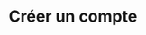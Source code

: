 ---
title: Créer un compte
description: Rejoignez les millions de personnes qui font confiance à Login.gov
  pour un accès sûr et sécurisé aux agences gouvernementales.
one_account_banner: true
steps:
  class: create-an-account
  intro: "Lorsque vous serez prêt à créer votre compte login.gov sécurisé, vous
    devrez fournir quelques informations:"
  step1: >-
    ## 1. Adresse électronique

    * Nous vous recommandons une adresse e-mail personnelle à laquelle vous pourrez toujours accéder plutôt qu'une adresse e-mail professionnelle.

    * Si vous possédez déjà un compte avec login.gov avec cette adresse e-mail, nous vous enverrons un e-mail pour vous indiquer comment réinitialiser votre mot de passe et accéder au compte.
  step2: >-
    ## 2. Mot de passe sécurisé

    * Les mots de passe doivent comporter au moins 12 caractères et ne doivent pas inclure de mots ou d'expressions couramment utilisés.
  step3: >
    ## 3. Une ou plusieurs [méthodes
    d'authentification](/help/authentication-methods/which-authentication-method-should-i-use/)
    telles:

    * __Plus sécurisé__
      * Clef de sécurité
      * Application d'authentification
      * Employé du gouvernement fédéral ou identification militaire (PIV/CAC)
    * __Moins sécurisé__
      * SMS/messages texte
      * Codes de sauvegarde
  info: Selon les besoins de sécurité de l'agence, vous devrez peut-être prouver
    votre identité à l'aide d'un numéro de sécurité sociale, d'une adresse et /
    ou d'une pièce d'identité émise par l'État américain.
permalink: /fr/create-an-account/
twitter_card: large
image: /assets/img/login-gov-600x314.png
---